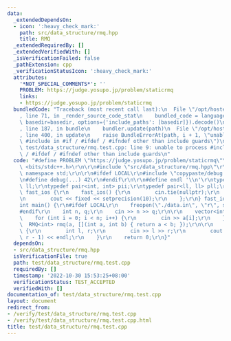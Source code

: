 ```yaml
---
data:
  _extendedDependsOn:
  - icon: ':heavy_check_mark:'
    path: src/data_structure/rmq.hpp
    title: RMQ
  _extendedRequiredBy: []
  _extendedVerifiedWith: []
  _isVerificationFailed: false
  _pathExtension: cpp
  _verificationStatusIcon: ':heavy_check_mark:'
  attributes:
    '*NOT_SPECIAL_COMMENTS*': ''
    PROBLEM: https://judge.yosupo.jp/problem/staticrmq
    links:
    - https://judge.yosupo.jp/problem/staticrmq
  bundledCode: "Traceback (most recent call last):\n  File \"/opt/hostedtoolcache/Python/3.10.8/x64/lib/python3.10/site-packages/onlinejudge_verify/documentation/build.py\"\
    , line 71, in _render_source_code_stat\n    bundled_code = language.bundle(stat.path,\
    \ basedir=basedir, options={'include_paths': [basedir]}).decode()\n  File \"/opt/hostedtoolcache/Python/3.10.8/x64/lib/python3.10/site-packages/onlinejudge_verify/languages/cplusplus.py\"\
    , line 187, in bundle\n    bundler.update(path)\n  File \"/opt/hostedtoolcache/Python/3.10.8/x64/lib/python3.10/site-packages/onlinejudge_verify/languages/cplusplus_bundle.py\"\
    , line 400, in update\n    raise BundleErrorAt(path, i + 1, \"unable to process\
    \ #include in #if / #ifdef / #ifndef other than include guards\")\nonlinejudge_verify.languages.cplusplus_bundle.BundleErrorAt:\
    \ test/data_structure/rmq.test.cpp: line 9: unable to process #include in #if\
    \ / #ifdef / #ifndef other than include guards\n"
  code: "#define PROBLEM \"https://judge.yosupo.jp/problem/staticrmq\"\r\n#include\
    \ <bits/stdc++.h>\r\n\r\n#include \"src/data_structure/rmq.hpp\"\r\n\r\nusing\
    \ namespace std;\r\n\r\n#ifdef LOCAL\r\n#include \"copypaste/debug.h\"\r\n#else\r\
    \n#define debug(...) 42\r\n#endif\r\n\r\n#define endl '\\n'\r\ntypedef long long\
    \ ll;\r\ntypedef pair<int, int> pii;\r\ntypedef pair<ll, ll> pll;\r\n\r\nstruct\
    \ fast_ios {\r\n    fast_ios() {\r\n        cin.tie(nullptr);\r\n        ios::sync_with_stdio(false);\r\
    \n        cout << fixed << setprecision(10);\r\n    };\r\n} fast_ios_;\r\n\r\n\
    int main() {\r\n#ifdef LOCAL\r\n    freopen(\"./data.in\", \"r\", stdin);\r\n\
    #endif\r\n    int n, q;\r\n    cin >> n >> q;\r\n\r\n    vector<int> a(n);\r\n\
    \    for (int i = 0; i < n; i++) {\r\n        cin >> a[i];\r\n    }\r\n\r\n  \
    \  RMQ<int> rmq(a, [](int a, int b) { return a < b; });\r\n\r\n    while (q--)\
    \ {\r\n        int l, r;\r\n        cin >> l >> r;\r\n        cout << rmq.rmq_value(l,\
    \ r - 1) << endl;\r\n    }\r\n    return 0;\r\n}"
  dependsOn:
  - src/data_structure/rmq.hpp
  isVerificationFile: true
  path: test/data_structure/rmq.test.cpp
  requiredBy: []
  timestamp: '2022-10-30 15:53:25+08:00'
  verificationStatus: TEST_ACCEPTED
  verifiedWith: []
documentation_of: test/data_structure/rmq.test.cpp
layout: document
redirect_from:
- /verify/test/data_structure/rmq.test.cpp
- /verify/test/data_structure/rmq.test.cpp.html
title: test/data_structure/rmq.test.cpp
---
```

